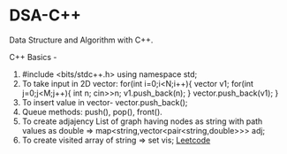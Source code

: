 # DSA-C++
Data Structure and Algorithm with C++.

C++ Basics -
1. #include <bits/stdc++.h>
   using namespace std;
2. To take input in 2D vector:
   for(int i=0;i<N;i++){
     vector<int> v1;
     for(int j=0;j<M;j++){
       int n;
       cin>>n;
       v1.push_back(n);
     }
     vector.push_back(v1);
   }
3. To insert value in vector- vector.push_back();
4. Queue methods: push(), pop(), front().
5. To create adjajency List of graph having nodes as string with path values as double => map<string,vector<pair<string,double>>> adj;
6. To create visited array of string => set<string> vis; [Leetcode](https://leetcode.com/problems/evaluate-division/)
